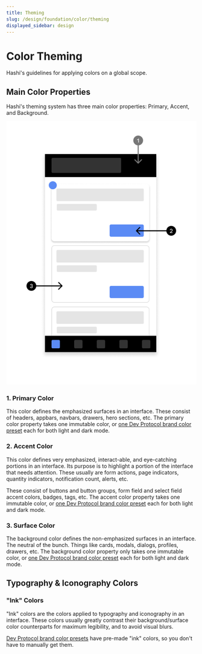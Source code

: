 ```yaml
---
title: Theming
slug: /design/foundation/color/theming
displayed_sidebar: design
---
```


# Color Theming
Hashi's guidelines for applying colors on a global scope.

## Main Color Properties
Hashi's theming system has three main color properties: Primary, Accent, and Background.

![color theming](../_media/color-theming.png)

### 1. Primary Color
This color defines the emphasized surfaces in an interface. These consist of headers, appbars, navbars, drawers, hero sections, etc. The primary color
property takes one immutable color,
or [one Dev Protocol brand color preset](color-tokens.md#in-accordance-to-the-dev-protocol-brand)  each for both light
and dark mode.

### 2. Accent Color
This color defines very emphasized, interact-able, and eye-catching portions in an interface. Its purpose is to highlight a portion
of the interface that needs attention. These usually are form actions, page indicators, quantity indicators,
notification count, alerts, etc.

These consist of buttons and button groups, form field and select field accent colors, badges, tags, etc. The accent
color property takes one immutable color,
or [one Dev Protocol brand color preset](color-tokens.md#in-accordance-to-the-dev-protocol-brand)  each for both light
and dark mode.

### 3. Surface Color
The background color defines the non-emphasized surfaces in an interface. The neutral of the bunch. Things like cards, modals, dialogs, profiles, drawers, etc. The background color property only
takes one immutable color,
or [one Dev Protocol brand color preset](color-tokens.md#in-accordance-to-the-dev-protocol-brand) each for both light
and dark mode.

## Typography & Iconography Colors

### "Ink" Colors
"Ink" colors are the colors applied to typography and iconography in an interface. These colors usually greatly contrast their background/surface color counterparts for maximum legibility, and to avoid visual blurs.

[Dev Protocol brand color presets](color-tokens.md#in-accordance-to-the-dev-protocol-brand) have pre-made "ink" colors, so you don't have to manually get them.